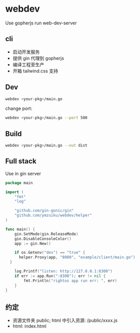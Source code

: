 # webdev

Use gopherjs run web-dev-server

## cli

- 启动开发服务
- 提供 gin 代理到 gopherjs
- 编译工程至生产
- 开箱 tailwind.css 支持

## Dev

```sh
webdev <your-pkg>/main.go
```

change port:

```sh
webdev <your-pkg>/main.go --port 500
```

## Build

```sh
webdev <your-pkg>/main.go --out dist
```

## Full stack

Use in gin server

```go
package main

import (
	"fmt"
	"log"

	"github.com/gin-gonic/gin"
	"github.com/ymzuiku/webdev/helper"
)

func main() {
	gin.SetMode(gin.ReleaseMode)
	gin.DisableConsoleColor()
	app := gin.New()

	if os.Getenv("dev") == "true" {
	  helper.Proxy(app, "8080", "example/client/main.go")
  }

	log.Printf("listen: http://127.0.0.1:8300")
	if err := app.Run(":8300"); err != nil {
		fmt.Println("rightos app run err: ", err)
	}
}

```

## 约定

- 资源文件夹 public; html 中引入资源: /public/xxxx.js
- html: index.html
